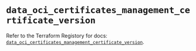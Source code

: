 # `data_oci_certificates_management_certificate_version`

Refer to the Terraform Registory for docs: [`data_oci_certificates_management_certificate_version`](https://registry.terraform.io/providers/oracle/oci/6.18.0/docs/data-sources/certificates_management_certificate_version).
